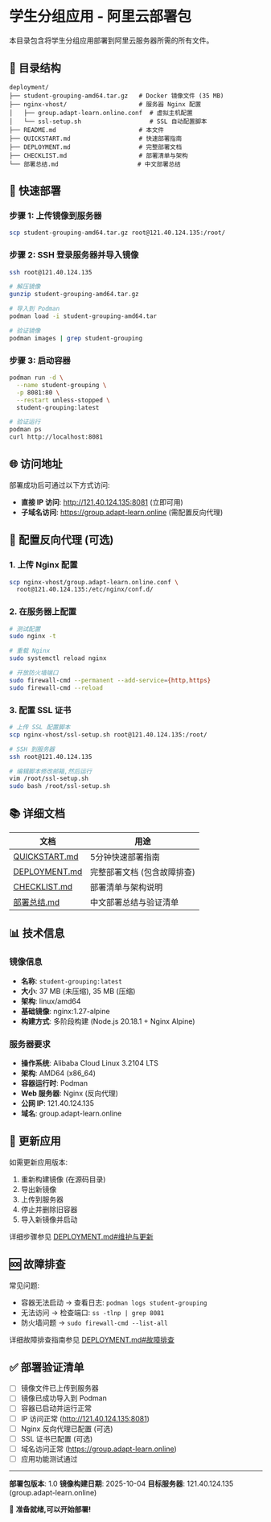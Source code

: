 # 学生分组应用 - 阿里云部署包

本目录包含将学生分组应用部署到阿里云服务器所需的所有文件。

## 📁 目录结构

```
deployment/
├── student-grouping-amd64.tar.gz   # Docker 镜像文件 (35 MB)
├── nginx-vhost/                    # 服务器 Nginx 配置
│   ├── group.adapt-learn.online.conf  # 虚拟主机配置
│   └── ssl-setup.sh                   # SSL 自动配置脚本
├── README.md                       # 本文件
├── QUICKSTART.md                   # 快速部署指南
├── DEPLOYMENT.md                   # 完整部署文档
├── CHECKLIST.md                    # 部署清单与架构
└── 部署总结.md                      # 中文部署总结
```

## 🚀 快速部署

### 步骤 1: 上传镜像到服务器

```bash
scp student-grouping-amd64.tar.gz root@121.40.124.135:/root/
```

### 步骤 2: SSH 登录服务器并导入镜像

```bash
ssh root@121.40.124.135

# 解压镜像
gunzip student-grouping-amd64.tar.gz

# 导入到 Podman
podman load -i student-grouping-amd64.tar

# 验证镜像
podman images | grep student-grouping
```

### 步骤 3: 启动容器

```bash
podman run -d \
  --name student-grouping \
  -p 8081:80 \
  --restart unless-stopped \
  student-grouping:latest

# 验证运行
podman ps
curl http://localhost:8081
```

## 🌐 访问地址

部署成功后可通过以下方式访问:

- **直接 IP 访问**: http://121.40.124.135:8081 (立即可用)
- **子域名访问**: https://group.adapt-learn.online (需配置反向代理)

## 🔧 配置反向代理 (可选)

### 1. 上传 Nginx 配置

```bash
scp nginx-vhost/group.adapt-learn.online.conf \
  root@121.40.124.135:/etc/nginx/conf.d/
```

### 2. 在服务器上配置

```bash
# 测试配置
sudo nginx -t

# 重载 Nginx
sudo systemctl reload nginx

# 开放防火墙端口
sudo firewall-cmd --permanent --add-service={http,https}
sudo firewall-cmd --reload
```

### 3. 配置 SSL 证书

```bash
# 上传 SSL 配置脚本
scp nginx-vhost/ssl-setup.sh root@121.40.124.135:/root/

# SSH 到服务器
ssh root@121.40.124.135

# 编辑脚本修改邮箱,然后运行
vim /root/ssl-setup.sh
sudo bash /root/ssl-setup.sh
```

## 📚 详细文档

| 文档 | 用途 |
|------|------|
| [QUICKSTART.md](QUICKSTART.md) | 5分钟快速部署指南 |
| [DEPLOYMENT.md](DEPLOYMENT.md) | 完整部署文档 (包含故障排查) |
| [CHECKLIST.md](CHECKLIST.md) | 部署清单与架构说明 |
| [部署总结.md](部署总结.md) | 中文部署总结与验证清单 |

## 📊 技术信息

### 镜像信息
- **名称**: `student-grouping:latest`
- **大小**: 37 MB (未压缩), 35 MB (压缩)
- **架构**: linux/amd64
- **基础镜像**: nginx:1.27-alpine
- **构建方式**: 多阶段构建 (Node.js 20.18.1 + Nginx Alpine)

### 服务器要求
- **操作系统**: Alibaba Cloud Linux 3.2104 LTS
- **架构**: AMD64 (x86_64)
- **容器运行时**: Podman
- **Web 服务器**: Nginx (反向代理)
- **公网 IP**: 121.40.124.135
- **域名**: group.adapt-learn.online

## 🔄 更新应用

如需更新应用版本:

1. 重新构建镜像 (在源码目录)
2. 导出新镜像
3. 上传到服务器
4. 停止并删除旧容器
5. 导入新镜像并启动

详细步骤参见 [DEPLOYMENT.md#维护与更新](DEPLOYMENT.md#维护与更新)

## 🆘 故障排查

常见问题:
- 容器无法启动 → 查看日志: `podman logs student-grouping`
- 无法访问 → 检查端口: `ss -tlnp | grep 8081`
- 防火墙问题 → `sudo firewall-cmd --list-all`

详细故障排查指南参见 [DEPLOYMENT.md#故障排查](DEPLOYMENT.md#故障排查)

## ✅ 部署验证清单

- [ ] 镜像文件已上传到服务器
- [ ] 镜像已成功导入到 Podman
- [ ] 容器已启动并运行正常
- [ ] IP 访问正常 (http://121.40.124.135:8081)
- [ ] Nginx 反向代理已配置 (可选)
- [ ] SSL 证书已配置 (可选)
- [ ] 域名访问正常 (https://group.adapt-learn.online)
- [ ] 应用功能测试通过

---

**部署包版本**: 1.0
**镜像构建日期**: 2025-10-04
**目标服务器**: 121.40.124.135 (group.adapt-learn.online)

🎉 **准备就绪,可以开始部署!**
